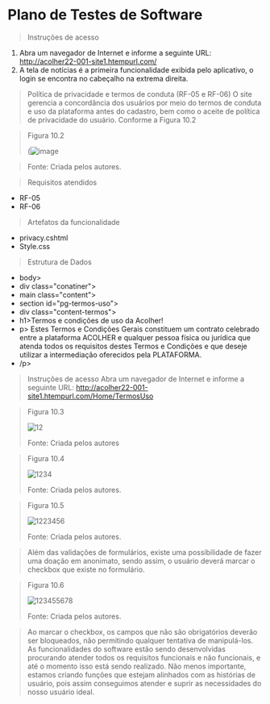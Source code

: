 # Plano de Testes de Software

>Instruções de acesso
1.	Abra um navegador de Internet e informe a seguinte URL: http://acolher22-001-site1.htempurl.com/
2.	A tela de notícias é a primeira funcionalidade exibida pelo aplicativo, o login se encontra no cabeçalho na extrema direita.

> Política de privacidade e termos de conduta (RF-05 e RF-06)
O site gerencia a concordância dos usuários por meio do termos de conduta e uso da plataforma antes do cadastro, bem como o aceite de política de privacidade do usuário. Conforme a Figura 10.2

>
>Figura 10.2
>
> (![image](https://user-images.githubusercontent.com/102244252/204168821-ff798ce6-8e7a-410e-84f7-dffef4c7f353.png)

>
> Fonte: Criada pelos autores.


>Requisitos atendidos
- RF-05
-	RF-06

> Artefatos da funcionalidade
-	privacy.cshtml
-	Style.css

> Estrutura de Dados
- body>
- div class="conatiner">
- main class="content">
- section id="pg-termos-uso">
- div class="content-termos">
- h1>Termos e condições de uso da Acolher!</h1>
- p>
Estes Termos e Condições Gerais constituem um contrato celebrado entre a plataforma ACOLHER e qualquer pessoa física ou jurídica que atenda todos os requisitos destes Termos e Condições e que deseje utilizar a intermediação oferecidos pela PLATAFORMA.
- /p>

> Instruções de acesso
Abra um navegador de Internet e informe a seguinte URL: http://acolher22-001-site1.htempurl.com/Home/TermosUso


>Figura 10.3
>
>![12](https://user-images.githubusercontent.com/102244252/198911221-38c69e2b-ee7a-4cd8-bf49-7429c4f7e989.png)
>
>Fonte: Criada pelos autores

>Figura 10.4
>
>![1234](https://user-images.githubusercontent.com/102244252/198911365-03a4363f-a7c0-45ac-ab4c-0fcf2f392ca3.png)
>
>Fonte: Criada pelos autores.

>Figura 10.5
>
>![1223456](https://user-images.githubusercontent.com/102244252/198911561-202e3f63-f58e-4644-bcf6-a041c68100d6.png)
>
>Fonte: Criada pelos autores.

>Além das validações de formulários, existe uma possibilidade de fazer uma doação em anonimato, sendo assim, o usuário deverá marcar o checkbox que existe no formulário.

>Figura 10.6
>
>![123455678](https://user-images.githubusercontent.com/102244252/198911657-b477e80a-5954-4ac5-9297-e4eae16c1382.png)
>
>Fonte: Criada pelos autores.

> Ao marcar o checkbox, os campos que não são obrigatórios deverão ser bloqueados, não permitindo qualquer tentativa de manipulá-los. As funcionalidades do software estão sendo desenvolvidas procurando atender todos os requisitos funcionais e não funcionais, e até o momento isso está sendo realizado. Não menos importante, estamos criando funções que estejam alinhados com as histórias de usuário, pois assim conseguimos atender e suprir as necessidades do nosso usuário ideal.



